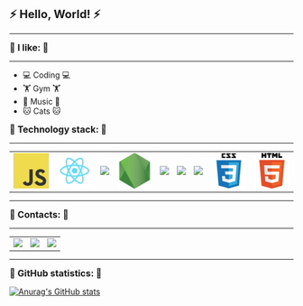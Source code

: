 
<span style="font-size: 20px; font-weight: bolder; align-items: center;">&#9889; Hello, World! &#9889;</span>

<hr />

<span style="font-size: 16px; font-weight: bolder; align-items: center;">&#128153; I like: &#128153;</span>

<hr />

<ul>
  <li>&#128187; Coding &#128187;</li>
  <li>&#127947; Gym &#127947;</li>
  <li>&#127928; Music &#127928;</li>
  <li>&#128049; Cats &#128049;</li>
</ul>

<span style="font-size: 16px; font-weight: bolder; align-items: center;">&#128295; Technology stack: &#128295;</span>

<hr />

<table>
  <tr>
    <td>
      <img src="https://raw.githubusercontent.com/github/explore/80688e429a7d4ef2fca1e82350fe8e3517d3494d/topics/javascript/javascript.png">
    </td>
    <td>
      <img src="https://raw.githubusercontent.com/github/explore/80688e429a7d4ef2fca1e82350fe8e3517d3494d/topics/react/react.png">
    </td>
    <td>
      <img src="https://camo.githubusercontent.com/d3d1874579d4c426185cc3f0b5819d05cad0e3cb0d62ce2b182daea2abab84b3/68747470733a2f2f696d672e69636f6e73382e636f6d2f636f6c6f722f34382f3030303030302f72656475782e706e67">
    </td>
    <td>
      <img src="https://raw.githubusercontent.com/github/explore/80688e429a7d4ef2fca1e82350fe8e3517d3494d/topics/nodejs/nodejs.png">
    </td>
    <td>
      <img src="https://camo.githubusercontent.com/267b0efda4856469175e5db69864f38fd0a277d603110049b3c8b5667f15a3b2/68747470733a2f2f696d672e69636f6e73382e636f6d2f636f6c6f722d676c6173732f34382f3030303030302f73716c2e706e67">
    </td>
    <td>
      <img src="https://camo.githubusercontent.com/8d335b3eeb19064d05982dc683315a44ab75cce4a6eec5aecf8833ddb3e26319/68747470733a2f2f696d672e69636f6e73382e636f6d2f636f6c6f722f35302f3030303030302f706f73746772656573716c2e706e67">
    </td>
    <td>
      <img src="https://camo.githubusercontent.com/bc60041f5ea7b022c6419b73a15aaac12a2ede682867ec0d3e3c9ec374dce54b/68747470733a2f2f696d672e69636f6e73382e636f6d2f636f6c6f722f34382f3030303030302f6769742e706e67">
    </td>
    <td>
      <img src="https://raw.githubusercontent.com/github/explore/80688e429a7d4ef2fca1e82350fe8e3517d3494d/topics/css/css.png">
    </td>
    <td>
      <img src="https://raw.githubusercontent.com/github/explore/80688e429a7d4ef2fca1e82350fe8e3517d3494d/topics/html/html.png">
    </td>
  </tr>
</table>

<hr />

<span style="font-size: 16px; font-weight: bolder; align-items: center;">&#128241; Contacts: &#128241;</span>

<hr />

<table>
  <tr>
    <td>
      <a href="https://t.me/semyonSergeev/">
        <img src="https://camo.githubusercontent.com/802e6513a19383f844ad4138d311c7840c1c3718c586757a214a2f28b740ea7b/68747470733a2f2f696d672e69636f6e73382e636f6d2f666c75656e63792f34382f3030303030302f74656c656772616d2d6170702e706e67">
      </a>
    </td>
    <td>
      <a href="https://wa.me/89043974118">
        <img src="https://camo.githubusercontent.com/d2948d147ff253ef819a8ce84bb82758d699907bc2fcf7a005ebd591edfb0317/68747470733a2f2f696d672e69636f6e73382e636f6d2f636f6c6f722f34382f3030303030302f77686174736170702e706e67">
      </a>
    </td>
    <td>
      <a href="mailto:semyonsergeev.dev@gmail.com">
        <img src="https://w7.pngwing.com/pngs/928/935/png-transparent-triangle-text-brand-communication-gmail-gmail-logo-angle-text-rectangle.png">
      </a>
    </td>
  </tr>
</table>

<hr />

<span style="font-size: 16px; font-weight: bolder; align-items: center;">&#128241; GitHub statistics: &#128241;</span>

<span>[![Anurag's GitHub stats](https://github-readme-stats.vercel.app/api?username=Se3men&show_icons=true&theme=synthwave)](https://github.com/anuraghazra/github-readme-stats)</span>

